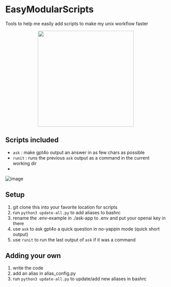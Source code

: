 # EasyModularScripts
Tools to help me easily add scripts to make my unix workflow faster

<p align="center">
  <img src="https://github.com/dnbt777/EasyModularScripts/assets/169108635/2bd5dc2b-8df2-4731-b1f2-cf6104989f73" width="300" height="300">
</p>


## Scripts included
- `ask`   : make gpt4o output an answer in as few chars as possible
- `runit` : runs the previous `ask` output as a command in the current working dir
- 
![image](https://github.com/dnbt777/EasyModularScripts/assets/169108635/5ff76e61-92c3-4d7c-9c53-0e93a4a07c8a)


## Setup
1. git clone this into your favorite location for scripts
2. run `python3 update-all.py` to add aliases to bashrc
3. rename the .env-example in ./ask-app to .env and put your openai key in there
4. use `ask` to ask gpt4o a quick question in no-yappin mode (quick short output)
5. use `runit` to run the last output of `ask` if it was a command

## Adding your own
1. write the code
2. add an alias in alias_config.py
3. run `python3 update-all.py` to update/add new aliases in bashrc
